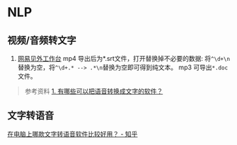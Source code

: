 # NLP

## 视频/音频转文字

1. [网易见外工作台](https://jianwai.youdao.com/)
   mp4 导出后为*.srt文件，打开替换掉不必要的数据: 将`^\d+\n`替换为空，将`^\d+.* --> .*\n`替换为空即可得到纯文本。
   mp3 可导出`*.doc`文件。

> 参考资料
[1. 有哪些可以把语音转换成文字的软件？](https://zhuanlan.zhihu.com/p/315880070)

## 文字转语音

[在电脑上哪款文字转语音软件比较好用？ - 知乎](https://www.zhihu.com/question/23332467/answer/1232767091)
